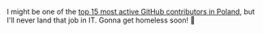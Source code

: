 I might be one of the [top 15 most active GitHub contributors in Poland](https://committers.top/poland), but I'll never land that job in IT.
Gonna get homeless soon! 🚀
